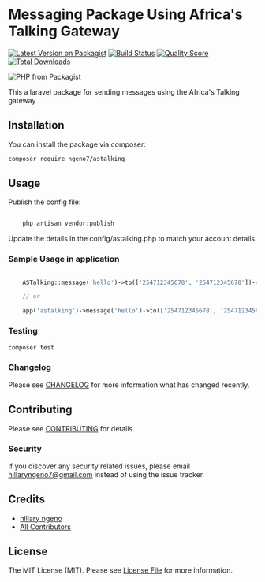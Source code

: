 # Messaging Package Using Africa's Talking Gateway

[![Latest Version on Packagist](https://img.shields.io/packagist/v/ngeno7/africastalking.svg?style=flat-square)](https://packagist.org/packages/ngeno7/africastalking)
[![Build Status](https://img.shields.io/travis/ngeno7/africastalking/master.svg?style=flat-square)](https://travis-ci.org/ngeno7/africastalking)
[![Quality Score](https://img.shields.io/scrutinizer/g/ngeno7/africastalking.svg?style=flat-square)](https://scrutinizer-ci.com/g/ngeno7/africastalking)
[![Total Downloads](https://img.shields.io/packagist/dt/ngeno7/africastalking.svg?style=flat-square)](https://packagist.org/packages/ngeno7/africastalking)

![PHP from Packagist](https://img.shields.io/packagist/php-v/ngeno7/astalking.svg)


This a laravel package for sending messages using the Africa's Talking gateway

## Installation

You can install the package via composer:

```bash
composer require ngeno7/astalking
```

## Usage

Publish the config file:

``` bash

    php artisan vendor:publish
```
Update the details in the config/astalking.php to match your account details.

### Sample Usage in application

``` php

    ASTalking::message('hello')->to(['254712345678', '254712345678'])->send();

    // or

    app('astalking')->message('hello')->to(['254712345678', '254712345678'])->send();
```
### Testing

``` bash
composer test
```

### Changelog

Please see [CHANGELOG](CHANGELOG.md) for more information what has changed recently.

## Contributing

Please see [CONTRIBUTING](CONTRIBUTING.md) for details.

### Security

If you discover any security related issues, please email hillaryngeno7@gmail.com instead of using the issue tracker.

## Credits

- [hillary ngeno](https://github.com/ngeno7)
- [All Contributors](../../contributors)

## License

The MIT License (MIT). Please see [License File](LICENSE.md) for more information.
